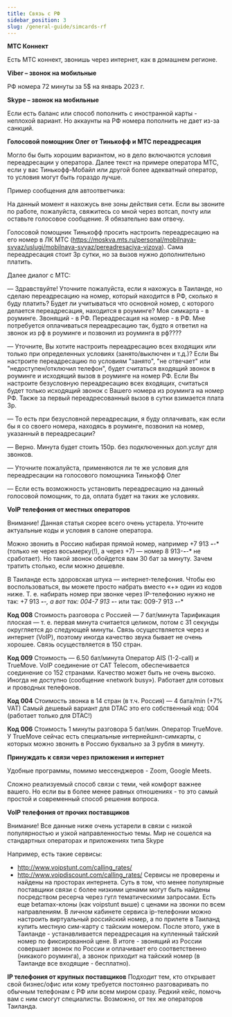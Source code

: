 ```yaml
---
title: Связь с РФ
sidebar_position: 3
slug: /general-guide/simcards-rf
---
```


**МТС Коннект**

Есть МТС коннект, звонишь через интернет, как в домашнем регионе.

**Viber – звонок на мобильные**

РФ номера 72 минуты за 5$ на январь 2023 г.

**Skype – звонок на мобильные**

Если есть баланс или способ пополнить с иностранной карты - неплохой вариант. Но аккаунты на РФ номера пополнить не дает из-за санкций.

**Голосовой помощник Олег от Тинькофф и МТС переадресация**

Могло бы быть хорошим вариантом, но в дело включаются условия переадресации у оператора. Далее текст на примере оператора МТС, если у вас Тинькофф-Мобайл или другой более адекватный оператор, то условия могут быть гораздо лучше. 

Пример сообщения для автоответчика:

На данный момент я нахожусь вне зоны действия сети. Если вы звоните по работе, пожалуйста, свяжитесь со мной через вотсап, почту или оставьте голосовое сообщение. Я обязательно вам отвечу.

Голосовой помощник Тинькофф просить настроить переадресацию на его номер в ЛК МТС (https://moskva.mts.ru/personal/mobilnaya-svyaz/uslugi/mobilnaya-svyaz/pereadresaciya-vizova). Сама переадресация стоит 3р сутки, но за вызов нужно дополнительно платить. 

Далее диалог с МТС:

 — Здравствуйте! Уточните пожалуйста, если я нахожусь в Таиланде, но сделаю переадресацию на номер, который находится в РФ, сколько я буду платить? Будет ли учитываться что основной номер, с которого делается переадресация, находится в роуминге? Моя симкарта - в роуминге. Звонящий - в РФ. Переадресация на номер - в РФ. Мне потребуется оплачиваться переадресацию так, будто я ответил на звонок из рф в роуминге и позвонил из роуминга в рф????

 — Уточните, Вы хотите настроить переадресацию всех входящих или только при определенных условиях (занято/выключен и т.д.)?
Если Вы настроите переадресацию по условиям "занято", "не отвечает" или "недоступен/отключил телефон", будет считаться входящий звонок в роуминге и исходящий вызов в роуминге на номер РФ. Если Вы настроите безусловную переадресацию всех входящих, считаться будет только исходящий звонок с Вашего номера из роуминга на номер РФ.
Также за первый переадресованный вызов в сутки взимается плата 3р.

 — То есть при безусловной переадресации, я буду оплачивать, как если бы я со своего номера, находясь в роуминге, позвонил на номер, указанный в переадресации?

 — Верно. Минута будет стоить 150р. без подключенных доп.услуг для звонков.

 — Уточните пожалуйста, применяются ли те же условия для переадресации на голосового помощника Тинькофф Олег

 — Если есть возможность установить переадресацию на данный голосовой помощник, то да, оплата будет на таких же условиях.



**VoIP телефония от местных операторов**

Внимание! Данная статья скорее всего очень устарела. Уточните актуальные коды и условия в салоне оператора. 

Можно звонить в Россию набирая прямой номер, например +7 913 ***-**-** (только не через восьмерку(!), а через +7) — номер 8 913-***-**-** не сработает). Но такой звонок обойдется вам 30 бат за минуту. Зачем тратить столько, если можно дешевле.

В Таиланде есть здоровская штука — интернет-телефония. Чтобы ею воспользоваться, вы можете просто набрать вместо «+» один из кодов ниже. Т. е. набирать номер при звонке через IP-телефонию нужно не так: 
+7 913 ***-**-**, а вот так: 
004-7 913 ***-**-** или так: 
009-7 913 ***-**-**

**Код 008**
Стоимость разговора с Россией — 7 бат/минута
Тарификация плоская — т. е. первая минута считается целиком, потом с 31 секунды округляется до следующей минуты.
Связь осуществляется через и интернет (VoIP), поэтому иногда качество звука бывает не очень хорошее. Связь осуществляется в 150 стран.

**Код 009**
Стоимость — 6.50 бат/минута
Оператор AIS (1-2-call) и TrueMove. VoIP соединение от CAT Telecom, обеспечивается соединение со 152 странами. Качество может быть не очень высоко.
Иногда не доступно (сообщение «network busy»). Работает для сотовых и проводных телефонов.

**Код 004**
Стоимость звонка в 14 стран (в т.ч. Россия) — 4 бата/min (+7% VAT)
Самый дешевый вариант для DTAC это его собственный код: 004 (работает только для DTAC!)

**Код 006**
Стоимость 1 минуты разговора 5 бат/мин.
Оператор TrueMove. У TrueMove сейчас есть специальные интернейшнл-симкарты, с которых можно звонить в Россию буквально за 3 рубля в минуту.

**Принуждать к связи через приложения и интернет**

Удобные программы, помимо мессенджеров - Zoom, Google Meets.

Сложно реализуемый способ связи с теми, чей комфорт важнее вашего. Но если вы в более менее равных отношениях - то это самый простой и современный способ решения вопроса.

**VoIP телефония от прочих поставщиков**

Внимание! Все данные ниже очень устарели в связи с низкой популярностью и узкой направленностью темы.
Мир не сошелся на стандартных операторах и приложениях типа Skype

Например, есть такие сервисы:
- http://www.voipstunt.com/calling_rates/
- http://www.voipdiscount.com/calling_rates/
Сервисы не проверены и найдены на просторах интернета. Суть в том, что менее популярные поставщики связи с более низкими ценами могут быть найдены посредством ресерча через гугл тематическими запросами. Есть еще  betamax-клоны (как voipstunt выше) с ценами на звонки по всем направлениям.
В личном кабинете сервиса ip-телефонии можно настроить виртуальный российский номер, а по прилете в Таиланд купить местную сим-карту с тайским номером.
После этого, уже в Таиланде - устанавливается переадресация на купленный тайский номер по фиксированной цене. 
В итоге - звонящий из России совершает звонок по России и оплачивает его соответственно (никакого роуминга), а звонок приходит на тайский номер (в Таиланде все входящие - бесплатно).

**IP телефония от крупных поставщиков**
Подходит тем, кто открывает свой бизнес/офис или кому требуется постоянно разговаривать по обычным телефонам с РФ или всем миром сразу. Редкий кейс, помочь вам с ним смогут специалисты. Возможно, от тех же операторов Таиланда.
